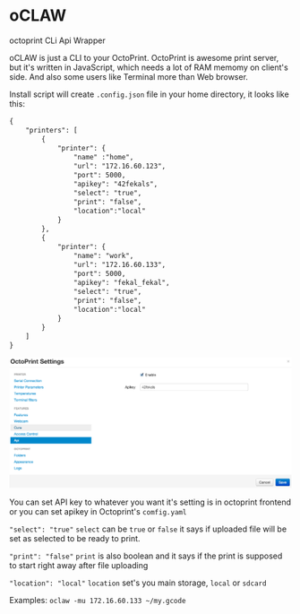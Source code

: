 oCLAW
=====

octoprint CLi Api Wrapper

oCLAW is just a CLI to your OctoPrint. OctoPrint is awesome print server, but it's written in JavaScript, which needs a lot of RAM memomy on client's side. And also some users like Terminal more than Web browser.

Install script will create `.config.json` file in your home directory, it looks like this:

    {
        "printers": [
            {
                "printer": {
                    "name" :"home",
                    "url": "172.16.60.123",
                    "port": 5000,
                    "apikey": "42fekals",
                    "select": "true",
                    "print": "false",
                    "location":"local"
                }
            },
            {
                "printer": {
                    "name": "work",
                    "url": "172.16.60.133",
                    "port": 5000,
                    "apikey": "fekal_fekal",
                    "select": "true",
                    "print": "false",
                    "location":"local"
                }
            }
        ]
    }


![](https://raw.githubusercontent.com/syky27/oCLAW/master/OP_API_KEY.png)


You can set API key to whatever you want it's setting is in octoprint frontend or you can set apikey in Octoprint's `comfig.yaml`

`"select": "true"` `select` can be `true` or `false` it says if uploaded file will be set as selected to be ready to print.


`"print": "false"` `print` is also boolean and it says if the print is supposed to start right away after file uploading


`"location": "local"` `location` set's you main storage, `local`  or  `sdcard`


Examples:
`oclaw -mu 172.16.60.133 ~/my.gcode`



